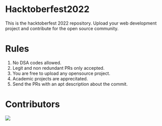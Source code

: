 # Hacktoberfest2022
This is the hacktoberfest 2022 repository. Upload your web development project and contribute for the open source community. 

# Rules
1. No DSA codes allowed. 
2. Legit and non redundant PRs only accepted. 
3. You are free to upload any opensource project. 
4. Academic projects are apprecitated. 
5. Send the PRs with an apt description about the commit. 

# Contributors
<a href="https://github.com/Abhir1902/Hacktoberfest2022/graphs/contributors">
  <img src="https://contrib.rocks/image?repo=Abhir1902/Hacktoberfest2022" />
</a>

